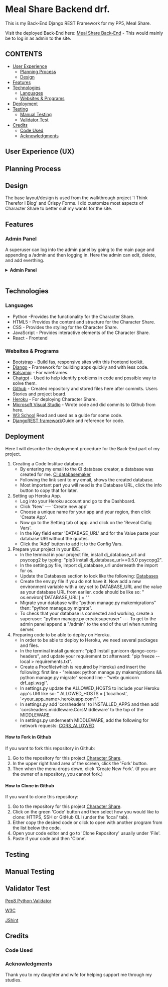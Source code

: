 # Meal Share Backend drf.

This is my Back-End Django REST Framework for my PP5, Meal Share. 

Visit the deployed Back-End here: [Meal Share Back-End](https://df-api-project5-f27c63867984.herokuapp.com/)
    - This would mainly be to log in as admin to the site.

## CONTENTS

* [User Experience](#user-experience-ux)
  * [Planning Process](#planning-process)
  * [Design](#design)
* [Features](#features)
* [Technologies](#technologies)
  * [Languages](#languages)
  * [Websites & Programs](#websites-programs)
* [Deployment](#deployment)
* [Testing](#testing)
   * [Manual Testing](#manual-testing)
   * [Validator Test](#validator-test)
* [Credits](#credits)
  * [Code Used](#code-used)
  * [Acknowledgments](#acknowledgments)

## User Experience (UX)


## Planning Process


## Design

The base layout/design is used from the walkthrough project 'I Think Therefor I Blog' and Crispy Forms. I did customize most aspects of Character Share to better suit my wants for the site.

## Features

### Admin Panel
A superuser can log into the admin panel by going to the main page and appending a /admin and then logging in.
Here the admin can edit, delete, and add everthing. 

<details><summary><b>Admin Panel</b></summary>

![Adminpanel](static/images/readme/adminpanel.png)

</details><br/>

## Technologies 

### Languages 

* Python -Provides the functionality for the Character Share.
* HTML5 - Provides the content and structure for the Character Share.
* CSS - Provides the styling for the Character Share.
* JavaScript - Provides interactive elements of the Character Share.
* React - Frontend

###  Websites & Programs 
* [Bootstrap](https://getbootstrap.com/) - Build fas, responsive sites with this frontend toolkit.
* [Django](https://www.djangoproject.com/) - Framework for building apps quickly and with less code.
* [Balsamiq](https://balsamiq.com/) - For wireframes.
* [Chatgpt](https://chat.openai.com/) - Used to help identify problems in code and possible way to solve them.
* [Github](https://github.com/) - Created repository and stored files here after commits. Users Stories and project board.
* [Heroku](https://heroku.com/) - For deploying Character Share.
* [Microsoft Visual Studio](https://visualstudio.microsoft.com/) - Wrote code and did commits to Github from here.
* [W3 School](https://www.w3schools.com/) Read and used as a guide for some code.
* [DjangoREST framework](https://www.django-rest-framework.org/)Guide and reference for code.

## Deployment 
Here I will describe the deployment procedure for the Back-End part of my project.

1. Creating a Code Institue database.
    * By entering my email to the CI database creator, a database was created for me.  [CI databasemaker](https://dbs.ci-dbs.net/)
    * Following the link sent to my email, shows the created database.
    * Most important part you will need is the Database URL, click the info button to copy that for later.
2. Setting up Heroku App.
    * Log into your Heroku account and go to the Dashboard.
    * Click 'New' --- 'Create new app'
    * Choose a unique name for your app and your region, then click 'Create App'.
    * Now go to the Setting tab of app. and click on the 'Reveal Cofig Vars'.
    * In the Key field enter 'DATABASE_URL' and for the Value paste your database URl without the quotes.
    * Click the 'Add' button to add it to the Config Vars.
3. Prepare your project in your IDE.
    * In the terminal in your project file, install dj_database_url and psycopg2 by typing: "pip3 install dj_database_url==0.5.0 psycopg2".
    * In the setting.py file, import dj_database_url underneath the import for os.
    * Update the Databases section to look like the following:  [Databases](readme_assets/images/dburl.png)
    * Create the env.py file if you do not have it. Now add a new environment variable with a key set to DATABASE_URL and the value as your database URL from earlier. code should be like so: " os.environ['DATABASE_URL'] = "<your PostgreSQL URL here>"
    * Migrate your database with: "python manage.py makemigrations" then: "python manage.py migrate".
    * To check that your database is connected and working, create a superuser: "python manage.py createsuperuser" --- To get to the admin panel append a "/admin" to the end of the url when running server.
4. Preparing code to be able to deploy on Heroku.
    * In order to be able to deploy to Heroku, we need several packages and files.
    * In the terminal install gunicorn: "pip3 install gunicorn django-cors-headers", and update your requirement.txt afterward: "pip freeze --local > requirements.txt".
    * Create a Procfile(which is required by Heroku) and insert the following: first line - "release: python manage.py makemigrations && python manage.py migrate" second line - "web: gunicorn drf_api.wsgi".
    * In settings.py update the ALLOWED_HOSTS to include your Heroku app's URl like so: " ALLOWED_HOSTS = ['localhost', '<your_app_name>.herokuapp.com']".
    * In settings.py add 'corsheaders' to INSTALLED_APPS and then add 'corsheaders.middleware.CorsMiddleware' to the top of the MIDDLEWARE.
    * In settings.py underneath MIDDLEWARE, add the following for network requests: [CORS_ALLOWED](readme_assets/images/cors.png)



#### How to Fork in Github

If you want to fork this repository in Github:

1. Go to the repository for this project [Character Share](https://github.com/reltoom/Character-Ideas).
2. In the upper right hand area of the screen, click the 'Fork' button.
3. Then when the menu drops down, click 'Create New Fork'. (If you are the owner of a repository, you cannot fork.) 

#### How to Clone in Github

If you want to clone this repository:

1. Go to the repository for this project [Character Share](https://github.com/reltoom/Character-Ideas).
3. Click on the green 'Code' button and then select how you would like to clone: HTTPS, SSH or GitHub CLI (under the 'local' tab). 
4. Either copy the desired code or click to open with another program from the list below the code.
4. Open your code editor and go to 'Clone Repository' usually under 'File'.
5. Paste if your code and then 'Clone'.

## Testing
## Manual Testing

## Validator Test

[Pep8 Python Validator](https://pep8ci.herokuapp.com/) 

[W3C](https://validator.w3.org/) 

[JShint](https://jshint.com/) 


## Credits

### Code Used


### Acknowledgments

Thank you to my daughter and wife for helping support me through my studies.
